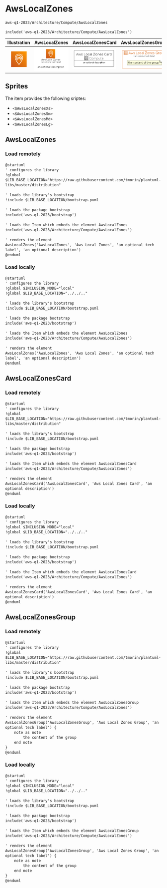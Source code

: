 # AwsLocalZones


```text
aws-q1-2023/Architecture/Compute/AwsLocalZones
```

```text
include('aws-q1-2023/Architecture/Compute/AwsLocalZones')
```



| Illustration | AwsLocalZones | AwsLocalZonesCard | AwsLocalZonesGroup |
| :---: | :---: | :---: | :---: |
| ![illustration for Illustration](../../../aws-q1-2023/Architecture/Compute/AwsLocalZones.png) | ![illustration for AwsLocalZones](../../../aws-q1-2023/Architecture/Compute/AwsLocalZones.Local.png) | ![illustration for AwsLocalZonesCard](../../../aws-q1-2023/Architecture/Compute/AwsLocalZonesCard.Local.png) | ![illustration for AwsLocalZonesGroup](../../../aws-q1-2023/Architecture/Compute/AwsLocalZonesGroup.Local.png) |



## Sprites
The item provides the following sriptes:

- `<$AwsLocalZonesXs>`
- `<$AwsLocalZonesSm>`
- `<$AwsLocalZonesMd>`
- `<$AwsLocalZonesLg>`





## AwsLocalZones

### Load remotely
```plantuml
@startuml
' configures the library
!global $LIB_BASE_LOCATION="https://raw.githubusercontent.com/tmorin/plantuml-libs/master/distribution"

' loads the library's bootstrap
!include $LIB_BASE_LOCATION/bootstrap.puml

' loads the package bootstrap
include('aws-q1-2023/bootstrap')

' loads the Item which embeds the element AwsLocalZones
include('aws-q1-2023/Architecture/Compute/AwsLocalZones')

' renders the element
AwsLocalZones('AwsLocalZones', 'Aws Local Zones', 'an optional tech label', 'an optional description')
@enduml
```

### Load locally
```plantuml
@startuml
' configures the library
!global $INCLUSION_MODE="local"
!global $LIB_BASE_LOCATION="../../.."

' loads the library's bootstrap
!include $LIB_BASE_LOCATION/bootstrap.puml

' loads the package bootstrap
include('aws-q1-2023/bootstrap')

' loads the Item which embeds the element AwsLocalZones
include('aws-q1-2023/Architecture/Compute/AwsLocalZones')

' renders the element
AwsLocalZones('AwsLocalZones', 'Aws Local Zones', 'an optional tech label', 'an optional description')
@enduml
```

## AwsLocalZonesCard

### Load remotely
```plantuml
@startuml
' configures the library
!global $LIB_BASE_LOCATION="https://raw.githubusercontent.com/tmorin/plantuml-libs/master/distribution"

' loads the library's bootstrap
!include $LIB_BASE_LOCATION/bootstrap.puml

' loads the package bootstrap
include('aws-q1-2023/bootstrap')

' loads the Item which embeds the element AwsLocalZonesCard
include('aws-q1-2023/Architecture/Compute/AwsLocalZones')

' renders the element
AwsLocalZonesCard('AwsLocalZonesCard', 'Aws Local Zones Card', 'an optional description')
@enduml
```

### Load locally
```plantuml
@startuml
' configures the library
!global $INCLUSION_MODE="local"
!global $LIB_BASE_LOCATION="../../.."

' loads the library's bootstrap
!include $LIB_BASE_LOCATION/bootstrap.puml

' loads the package bootstrap
include('aws-q1-2023/bootstrap')

' loads the Item which embeds the element AwsLocalZonesCard
include('aws-q1-2023/Architecture/Compute/AwsLocalZones')

' renders the element
AwsLocalZonesCard('AwsLocalZonesCard', 'Aws Local Zones Card', 'an optional description')
@enduml
```

## AwsLocalZonesGroup

### Load remotely
```plantuml
@startuml
' configures the library
!global $LIB_BASE_LOCATION="https://raw.githubusercontent.com/tmorin/plantuml-libs/master/distribution"

' loads the library's bootstrap
!include $LIB_BASE_LOCATION/bootstrap.puml

' loads the package bootstrap
include('aws-q1-2023/bootstrap')

' loads the Item which embeds the element AwsLocalZonesGroup
include('aws-q1-2023/Architecture/Compute/AwsLocalZones')

' renders the element
AwsLocalZonesGroup('AwsLocalZonesGroup', 'Aws Local Zones Group', 'an optional tech label') {
    note as note
        the content of the group
    end note
}
@enduml
```

### Load locally
```plantuml
@startuml
' configures the library
!global $INCLUSION_MODE="local"
!global $LIB_BASE_LOCATION="../../.."

' loads the library's bootstrap
!include $LIB_BASE_LOCATION/bootstrap.puml

' loads the package bootstrap
include('aws-q1-2023/bootstrap')

' loads the Item which embeds the element AwsLocalZonesGroup
include('aws-q1-2023/Architecture/Compute/AwsLocalZones')

' renders the element
AwsLocalZonesGroup('AwsLocalZonesGroup', 'Aws Local Zones Group', 'an optional tech label') {
    note as note
        the content of the group
    end note
}
@enduml
```

